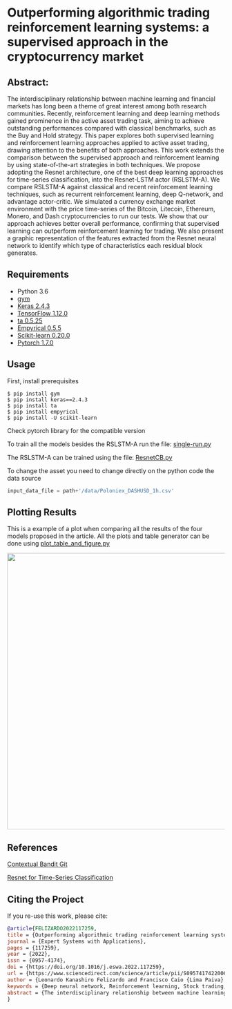 # Outperforming algorithmic trading reinforcement learning systems: a supervised approach in the cryptocurrency market

## Abstract:

The interdisciplinary relationship between machine learning and financial markets has long been a theme of great interest among both research communities. Recently, reinforcement learning and deep learning methods gained prominence in the active asset trading task, aiming to achieve outstanding performances compared with classical benchmarks, such as the Buy and Hold strategy. This paper explores both supervised learning and reinforcement learning approaches applied to active asset trading, drawing attention to the benefits of both approaches. This work extends the comparison between the supervised approach and reinforcement learning by using state-of-the-art strategies in both techniques. We propose adopting the Resnet architecture, one of the best deep learning approaches for time-series classification, into the Resnet-LSTM actor (RSLSTM-A). We compare RSLSTM-A against classical and recent reinforcement learning techniques, such as recurrent reinforcement learning, deep Q-network, and advantage actor-critic. We simulated a currency exchange market environment with the price time-series of the Bitcoin, Litecoin, Ethereum, Monero, and Dash cryptocurrencies to run our tests. We show that our approach achieves better overall performance, confirming that supervised learning can outperform reinforcement learning for trading. We also present a graphic representation of the features extracted from the Resnet neural network to identify which type of characteristics each residual block generates.


## Requirements

- Python 3.6
- [gym](https://github.com/openai/gym)
- [Keras 2.4.3](https://pypi.org/project/Keras/)
- [TensorFlow 1.12.0](https://pypi.org/project/tensorflow/)
- [ta 0.5.25](https://pypi.org/project/ta/)
- [Empyrical 0.5.5](https://pypi.org/project/empyrical/)
- [Scikit-learn 0.20.0](https://pypi.org/project/scikit-learn/)
- [Pytorch 1.7.0](https://pytorch.org/)

## Usage

First, install prerequisites

```
$ pip install gym
$ pip install keras==2.4.3
$ pip install ta
$ pip install empyrical
$ pip install -U scikit-learn
```

Check pytorch library for the compatible version

To train all the models besides the RSLSTM-A run the file: [single-run.py](code/single-run.py)

The RSLSTM-A can be trained using the file: [ResnetCB.py](code/ResnetCB.py)

To change the asset you need to change directly on the python code the data source

```python
input_data_file = path+'/data/Poloniex_DASHUSD_1h.csv'
```

## Plotting Results

This is a example of a plot when comparing all the results of the four models proposed in the article.
All the plots and table generator can be done using [plot_table_and_figure.py](code/plot_table_and_figure.py)

<p align="center">
    <img src="https://raw.githubusercontent.com/leokan92/Contextual-bandit-Resnet-trading/main/images/test_btc.png?token=AINPHV254E7JCKAETMAPYVK72FHK6" width="640"\>
</p>


## References

[Contextual Bandit Git](https://github.com/david-cortes/contextualbandits)

[Resnet for Time-Series Classification](https://github.com/hfawaz/dl-4-tsc)
	

## Citing the Project

If you re-use this work, please cite:

```bibtex
@article{FELIZARDO2022117259,
title = {Outperforming algorithmic trading reinforcement learning systems: A supervised approach to the cryptocurrency market},
journal = {Expert Systems with Applications},
pages = {117259},
year = {2022},
issn = {0957-4174},
doi = {https://doi.org/10.1016/j.eswa.2022.117259},
url = {https://www.sciencedirect.com/science/article/pii/S0957417422006339},
author = {Leonardo Kanashiro Felizardo and Francisco Caio {Lima Paiva} and Catharine {de Vita Graves} and Elia Yathie Matsumoto and Anna Helena Reali Costa and Emilio Del-Moral-Hernandez and Paolo Brandimarte},
keywords = {Deep neural network, Reinforcement learning, Stock trading, Time series classification, Criptocurrencies},
abstract = {The interdisciplinary relationship between machine learning and financial markets has long been a theme of great interest among both research communities. Recently, reinforcement learning and deep learning methods gained prominence in the active asset trading task, aiming to achieve outstanding performances compared with classical benchmarks, such as the Buy and Hold strategy. This paper explores both the supervised learning and reinforcement learning approaches applied to active asset trading, drawing attention to the benefits of both approaches. This work extends the comparison between the supervised approach and reinforcement learning by using state-of-the-art strategies with both techniques. We propose adopting the ResNet architecture, one of the best deep learning approaches for time series classification, into the ResNet-LSTM actor (RSLSTM-A). We compare RSLSTM-A against classical and recent reinforcement learning techniques, such as recurrent reinforcement learning, deep Q-network, and advantage actor-critic. We simulated a currency exchange market environment with the price time series of the Bitcoin, Litecoin, Ethereum, Monero, Nxt, and Dash cryptocurrencies to run our tests. We show that our approach achieves better overall performance, confirming that supervised learning can outperform reinforcement learning for trading. We also present a graphic representation of the features extracted from the ResNet neural network to identify which type of characteristics each residual block generates.}
}
```







